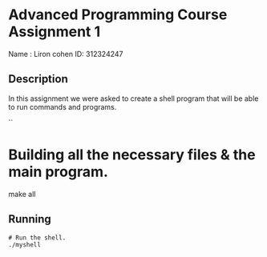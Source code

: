 # Advanced Programming Course Assignment 1

Name : Liron cohen
ID: 312324247

## Description
In this assignment we were asked to create a shell program that will be able to run commands and programs.

``
# Building all the necessary files & the main program.
make all


## Running
```
# Run the shell.
./myshell

